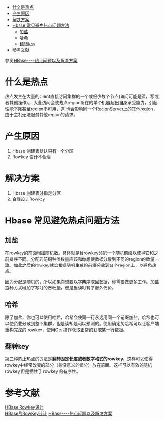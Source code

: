 * [什么是热点](#什么是热点)
* [产生原因](#产生原因)
* [解决方案](#解决方案)
* [Hbase 常见避免热点问题方法](#hbase-常见避免热点问题方法)
    * [加盐](#加盐)
    * [哈希](#哈希)
    * [翻转key](#翻转key)
* [参考文献](#参考文献)


参见[HBase----热点问题以及解决方案](https://starmake.github.io/2018/04/23/Hbase/HBase%E7%83%AD%E7%82%B9%E9%97%AE%E9%A2%98%E4%BB%A5%E5%8F%8A%E8%A7%A3%E5%86%B3%E6%96%B9%E6%A1%88/)   

# 什么是热点
热点发生在大量的client直接访问集群的一个或极少数个节点(访问可能是读，写或者其他操作)。 大量访问会使热点region所在的单个机器超出自身承受能力，引起性能下降甚至region不可用，这 也会影响同一个RegionServer上的其他region，由于主机无法服务其他region的请求。

# 产生原因
1. Hbase 创建表默认只有一个分区
2. Rowkey 设计不合理

# 解决方案
1. Hbase 创建表时指定分区
2. 合理设计Rowkey

# Hbase 常见避免热点问题方法
## 加盐
在rowkey的前面增加随机数。具体就是给rowkey分配一个随机前缀以使得它和之前排序不同。分配的前缀种类数量应该和你想使数据分散到不同的region的数量一致。加盐之后的rowkey就会根据随机生成的前缀分散到各个region上，以避免热点。    

因为分配是随机的，所以如果你想要以字典序取回数据，你需要做更多工作。加盐这种方式增加了写时的吞吐量，但是当读时有了额外代价。   

## 哈希
除了加盐，你也可以使用哈希，哈希会使同一行永远用同一个前缀加盐。哈希也可以使负载分散到整个集群，但是读却是可以预测的。使用确定的哈希可以让客户端重构完成的 rowkey，使用Get 操作获取正常的获取某一行数据。

## 翻转key
第三种防止热点的方法是**翻转固定长度或者数字格式的rowkey**。这样可以使得rowkey中经常改变的部分（最没意义的部分）放在前面。这样可以有效的随机 rowkey,但是牺牲了 rowkey 的有序性。

# 参考文献
[HBase Rowkey设计](https://blog.bcmeng.com/post/hbase-rowkey.html#%E7%83%AD%E7%82%B9)    
[HBase的RowKey设计](http://dxer.github.io/2016/06/16/hbase_rowkey/)
[HBase----热点问题以及解决方案](https://starmake.github.io/2018/04/23/Hbase/HBase%E7%83%AD%E7%82%B9%E9%97%AE%E9%A2%98%E4%BB%A5%E5%8F%8A%E8%A7%A3%E5%86%B3%E6%96%B9%E6%A1%88/)   